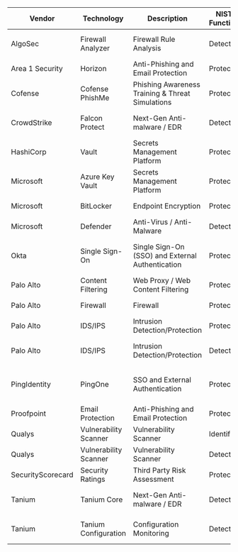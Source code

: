 | Vendor            | Technology            | Description                                      | NIST Function | NIST Category                        |
|-------------------|-----------------------|--------------------------------------------------|---------------|--------------------------------------|
| AlgoSec           | Firewall Analyzer     | Firewall Rule Analysis                           | Detect        | Security Continuous Monitoring       |
| Area 1 Security   | Horizon               | Anti-Phishing and Email Protection               | Protect       | Protective Technology                |
| Cofense           | Cofense PhishMe       | Phishing Awareness Training & Threat Simulations | Protect       | Awareness and Training               |
| CrowdStrike       | Falcon Protect        | Next-Gen Anti-malware / EDR                      | Detect        | Security Continuous Monitoring       |
| HashiCorp         | Vault                 | Secrets Management Platform                      | Protect       | Data Security                        |
| Microsoft         | Azure Key Vault       | Secrets Management Platform                      | Protect       | Data Security                        |
| Microsoft         | BitLocker             | Endpoint Encryption                              | Protect       | Data Security                        |
| Microsoft         | Defender              | Anti-Virus / Anti-Malware                        | Detect        | Detection Processes                  |
| Okta              | Single Sign-On        | Single Sign-On (SSO) and External Authentication | Protect       | Identity Management & Access Control |
| Palo Alto         | Content Filtering     | Web Proxy / Web Content Filtering                | Protect       | Protective Technology                |
| Palo Alto         | Firewall              | Firewall                                         | Protect       | Protective Technology                |
| Palo Alto         | IDS/IPS               | Intrusion Detection/Protection                   | Protect       | Protective Technology                |
| Palo Alto         | IDS/IPS               | Intrusion Detection/Protection                   | Detect        | Security Continuous Monitoring       |
| PingIdentity      | PingOne               | SSO and External Authentication                  | Protect       | Identity Management & Access Control |
| Proofpoint        | Email Protection      | Anti-Phishing and Email Protection               | Protect       | Protective Technology                |
| Qualys            | Vulnerability Scanner | Vulnerability Scanner                            | Identify      | Asset Management                     |
| Qualys            | Vulnerability Scanner | Vulnerability Scanner                            | Detect        | Detection Processes                  |
| SecurityScorecard | Security Ratings      | Third Party Risk Assessment                      | Protect       | Data Security                        |
| Tanium            | Tanium Core           | Next-Gen Anti-malware / EDR                      | Detect        | Security Continuous Monitoring       |
| Tanium            | Tanium Configuration  | Configuration Monitoring                         | Detect        | Security Continuous Monitoring       |